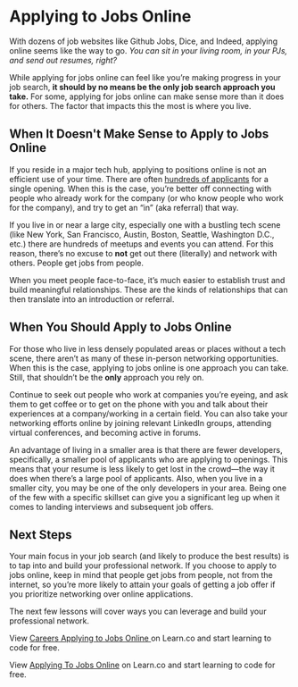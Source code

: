 # Applying to Jobs Online 

With dozens of job websites like Github Jobs, Dice, and Indeed, applying online seems like the way to go. *You can sit in your living room, in your PJs, and send out resumes, right?*

While applying for jobs online can feel like you’re making progress in your job search, **it should by no means be the only job search approach you take.** For some, applying for jobs online can make sense more than it does for others. The factor that impacts this the most is where you live.  

## When It Doesn't Make Sense to Apply to Jobs Online 

If you reside in a major tech hub, applying to positions online is not an efficient use of your time. There are often [hundreds of applicants](https://careercenter.umich.edu/article/how-increase-your-odds-getting-interview) for a single opening. When this is the case, you’re better off connecting with people who already work for the company (or who know people who work for the company), and try to get an “in” (aka referral) that way. 

If you live in or near a large city, especially one with a bustling tech scene (like New York, San Francisco, Austin, Boston, Seattle, Washington D.C., etc.) there are hundreds of meetups and events you can attend. For this reason, there’s no excuse to **not** get out there (literally) and network with others. People get jobs from people.

When you meet people face-to-face, it’s much easier to establish trust and build meaningful relationships. These are the kinds of relationships that can then translate into an introduction or referral. 

## When You Should Apply to Jobs Online 

For those who live in less densely populated areas or places without a tech scene, there aren’t as many of these in-person networking opportunities. When this is the case, applying to jobs online is one approach you can take. Still, that shouldn’t be the **only** approach you rely on.

Continue to seek out people who work at companies you’re eyeing, and ask them to get coffee or to get on the phone with you and talk about their experiences at a company/working in a certain field. You can also take your networking efforts online by joining relevant LinkedIn groups, attending virtual conferences, and becoming active in forums.

An advantage of living in a smaller area is that there are fewer developers, specifically, a smaller pool of applicants who are applying to openings. This means that your resume is less likely to get lost in the crowd—the way it does when there’s a large pool of applicants. Also, when you live in a smaller city, you may be one of the only developers in your area. Being one of the few with a specific skillset can give you a significant leg up when it comes to landing interviews and subsequent job offers. 

## Next Steps

Your main focus in your job search (and likely to produce the best results) is to tap into and build your professional network. If you choose to apply to jobs online, keep in mind that people get jobs from people, not from the internet, so you’re more likely to attain your goals of getting a job offer if you prioritize networking over online applications. 

The next few lessons will cover ways you can leverage and build your professional network.

<p data-visibility='hidden'>View <a href='https://learn.co/lessons/careers-applying-to-jobs-online'>Careers Applying to Jobs Online </a> on Learn.co and start learning to code for free.</p>

<p class='util--hide'>View <a href='https://learn.co/lessons/careers-applying-to-jobs-online'>Applying To Jobs Online</a> on Learn.co and start learning to code for free.</p>
